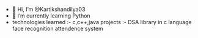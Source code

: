 - 👋 Hi, I’m @Kartikshandilya03 
- 🌱 I’m currently learning Python
-  technologies learned :- c,c++,java
 projects :- DSA library in c language
             face recognition attendence system
